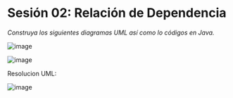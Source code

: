 # **Sesión 02: Relación de Dependencia**

_Construya los siguientes diagramas UML así como lo códigos en Java._

![image](https://github.com/Juan24AM/Lab02_POO/assets/119544309/2ea827c1-d294-4b7b-9984-c2aecd00a458)

![image](https://github.com/Juan24AM/Lab02_POO/assets/119544309/ad64d9d9-ae3c-4b07-9f06-78300c79d126)

Resolucion UML:

![image](https://github.com/Juan24AM/Lab02_POO/assets/119544309/5589b359-ec4c-41d8-bde2-5d43a90e9e7e)
